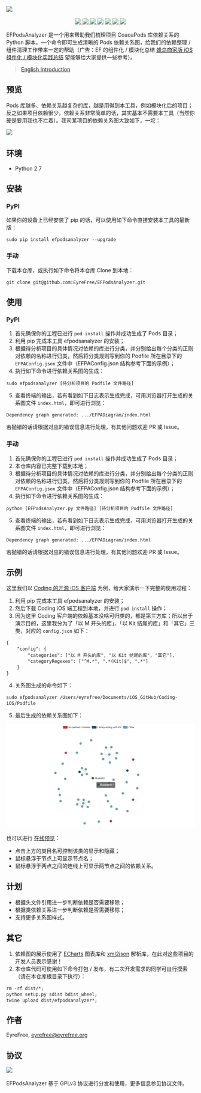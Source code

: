 ![](assets/headimage.png)

<p align="center">
    <a href="https://pypi.org/project/efpodsanalyzer/">
        <img src="https://badge.fury.io/py/efpodsanalyzer.svg">
    </a>
    <a href="https://www.python.org/">
        <img src="https://img.shields.io/badge/language-Python-2e6fa0.svg">
    </a>
    <a href="https://codebeat.co/projects/github-com-eyrefree-efpodsanalyzer-master">
        <img src="https://codebeat.co/badges/67a3cc17-24fb-4c3d-b94c-61e17eea08cc"/>
    </a>
    <a href="https://raw.githubusercontent.com/EyreFree/EFPodsAnalyzer/master/LICENSE">
        <img src="https://img.shields.io/badge/license-GPLv3-000000.svg"></a>
    </a>
    <a href="https://twitter.com/EyreFree777">
        <img src="https://img.shields.io/badge/twitter-@EyreFree777-blue.svg?style=flat">
    </a>
    <a href="http://weibo.com/eyrefree777">
        <img src="https://img.shields.io/badge/weibo-@EyreFree-red.svg?style=flat">
    </a>
    <a href="https://raw.githubusercontent.com/EyreFree/EFQRCode/assets/icon/MadeWith%3C3.png">
        <img src="https://img.shields.io/badge/made%20with-%3C3-orange.svg">
    </a>
</p>

EFPodsAnalyzer 是一个用来帮助我们梳理项目 CoaoaPods 库依赖关系的 Python 脚本，一个命令即可生成清晰的 Pods 依赖关系图，给我们的依赖整理 / 组件清理工作带来一定的帮助（广告：EF 的组件化 / 模块化总结 [蜂鸟商家版 iOS 组件化 / 模块化实践总结](https://juejin.im/post/5a620cf5f265da3e36415764) 望能够给大家提供一些参考）。

> [English Introduction](/README.md)

## 预览

Pods 库越多、依赖关系越复杂的库，越是用得到本工具，例如模块化后的项目；反之如果项目依赖很少，依赖关系非常简单的话，其实基本不需要本工具（当然你硬是要用我也不拦着）。我司某项目的依赖关系图大致如下，一坨：

![](assets/overview.png)

## 环境

- Python 2.7

## 安装

### PyPI

如果你的设备上已经安装了 pip 的话，可以使用如下命令直接安装本工具的最新版：

```
sudo pip install efpodsanalyzer --upgrade
```

### 手动

下载本仓库，或执行如下命令将本仓库 Clone 到本地：

```
git clone git@github.com:EyreFree/EFPodsAnalyzer.git
```

## 使用

### PyPI

1. 首先确保你的工程已进行 `pod install` 操作并成功生成了 Pods 目录；
2. 利用 pip 完成本工具 efpodsanalyzer 的安装；
3. 根据待分析项目的具体情况对依赖的库进行分类，并分别给出每个分类的正则对依赖的名称进行归类，然后将分类规则写到你的 Podfile 所在目录下的 `EFPAConfig.json` 文件中（EFPAConfig.json 结构参考下面的示例）；
4. 执行如下命令进行依赖关系图的生成：

```
sudo efpodsanalyzer [待分析项目的 Podfile 文件路径]
```

5. 查看终端的输出，若有看到如下日志表示生成完成，可用浏览器打开生成的关系图文件 `index.html`，即可进行浏览：

```
Dependency graph generated: .../EFPADiagram/index.html
```

若抛错的话请根据对应的错误信息进行处理，有其他问题欢迎 PR 或 Issue。

### 手动

1. 首先确保你的工程已进行 `pod install` 操作并成功生成了 Pods 目录；
2. 本仓库内容已完整下载到本地；
3. 根据待分析项目的具体情况对依赖的库进行分类，并分别给出每个分类的正则对依赖的名称进行归类，然后将分类规则写到你的 Podfile 所在目录下的 `EFPAConfig.json` 文件中（EFPAConfig.json 结构参考下面的示例）；
4. 执行如下命令进行依赖关系图的生成：

```
python [EFPodsAnalyzer.py 文件路径] [待分析项目的 Podfile 文件路径]
```

5. 查看终端的输出，若有看到如下日志表示生成完成，可用浏览器打开生成的关系图文件 `index.html`，即可进行浏览：

```
Dependency graph generated: .../EFPADiagram/index.html
```

若抛错的话请根据对应的错误信息进行处理，有其他问题欢迎 PR 或 Issue。

## 示例

这里我们以 [Coding 的开源 iOS 客户端](https://github.com/Coding/Coding-iOS) 为例，给大家演示一下完整的使用过程：

1. 利用 pip 完成本工具 efpodsanalyzer 的安装；
2. 然后下载 Coding iOS 端工程到本地，并进行 `pod install` 操作；
3. 因为这里 Coding 客户端的依赖基本没啥可归类的，都是第三方库；所以出于演示目的，这里我分为了「以 M 开头的库」、「以 Kit 结尾的库」和「其它」三类，对应的 `config.json` 如下：

```
{
    "config": {
        "categories": ["以 M 开头的库", "以 Kit 结尾的库", "其它"],
        "categoryRegexes": ["^M.*", ".*(Kit)$", ".*"]
    }
}
```

4. 关系图生成的命令如下：

```
sudo efpodsanalyzer /Users/eyrefree/Documents/iOS_GitHub/Coding-iOS/Podfile
```

5. 最后生成的依赖关系图如下：

![](assets/example.png)

也可以进行 [在线预览](https://eyrefree.github.io/EFPodsAnalyzer/index.html)：

- 点击上方的类目名可控制该类的显示和隐藏；
- 鼠标悬浮于节点上可显示节点名；
- 鼠标悬浮于两点之间的连线上可显示两节点之间的依赖关系。

## 计划

- 根据头文件引用进一步判断依赖是否需要移除；
- 根据类依赖关系进一步判断依赖是否需要移除；
- 支持更多关系图样式。

## 其它

1. 依赖图的展示使用了 [ECharts](https://github.com/ecomfe/echarts) 图表库和 [xml2json](https://github.com/abdmob/x2js) 解析库，在此对这些项目的开发人员表示感谢！
2. 本仓库代码可使用如下命令打包 / 发布，有二次开发需求的同学可自行摸索（请在本仓库根目录下执行）：

```
rm -rf dist/*;
python setup.py sdist bdist_wheel;
twine upload dist/efpodsanalyzer*;
```

## 作者

EyreFree, eyrefree@eyrefree.org

## 协议

![](https://www.gnu.org/graphics/gplv3-127x51.png)

EFPodsAnalyzer 基于 GPLv3 协议进行分发和使用，更多信息参见协议文件。
